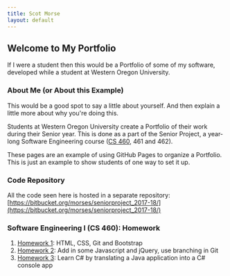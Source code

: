 ```yaml
---
title: Scot Morse
layout: default
---
```

## Welcome to My Portfolio

If I were a student then this would be a Portfolio of some of my software, developed while a student at Western Oregon University.

### About Me (or About this Example)

This would be a good spot to say a little about yourself.  And then explain a little more about why you're doing this.

Students at Western Oregon University create a Portfolio of their work during their Senior year.  This is done as a part of the Senior Project, a year-long Software Engineering course ([CS 460](http://www.wou.edu/~morses/classes/cs46x/index.html), 461 and 462).

These pages are an example of using GitHub Pages to organize a Portfolio.  This is just an example to show students of one way to set it up.

### Code Repository

All the code seen here is hosted in a separate repository: [https://bitbucket.org/morses/seniorproject_2017-18/](https://bitbucket.org/morses/seniorproject_2017-18/)

### Software Engineering I (CS 460): Homework

1. [Homework 1](cs460/hw1): HTML, CSS, Git and Bootstrap
2. [Homework 2](cs460/hw2): Add in some Javascript and jQuery, use branching in Git
3. [Homework 3](cs460/hw3): Learn C# by translating a Java application into a C# console app


